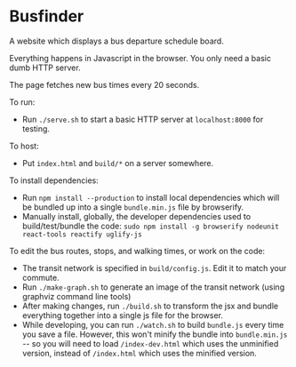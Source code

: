 Busfinder
======================

A website which displays a bus departure schedule board.

Everything happens in Javascript in the browser.  You only need a basic dumb HTTP server.

The page fetches new bus times every 20 seconds.

To run:

* Run `./serve.sh` to start a basic HTTP server at `localhost:8000` for testing.

To host:

* Put `index.html` and `build/*` on a server somewhere.

To install dependencies:

* Run `npm install --production` to install local dependencies which will be bundled up into a single `bundle.min.js` file by browserify.
* Manually install, globally, the developer dependencies used to build/test/bundle the code: `sudo npm install -g browserify nodeunit react-tools reactify uglify-js`

To edit the bus routes, stops, and walking times, or work on the code:

* The transit network is specified in `build/config.js`.  Edit it to match your commute.
* Run `./make-graph.sh` to generate an image of the transit network (using graphviz command line tools)
* After making changes, run `./build.sh` to transform the jsx and bundle everything together into a single js file for the browser.
* While developing, you can run `./watch.sh` to build `bundle.js` every time you save a file.  However, this won't minify the bundle into `bundle.min.js` -- so you will need to load `/index-dev.html` which uses the unminified version, instead of `/index.html` which uses the minified version.

